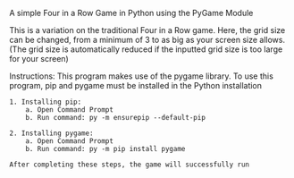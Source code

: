 A simple Four in a Row Game in Python using the PyGame Module

This is a variation on the traditional Four in a Row game. Here, the grid size can be changed, from a minimum of 3 to as big as your screen size allows. (The grid size is automatically reduced if the inputted grid size is too large for your screen)

Instructions:
    This program makes use of the pygame library.
    To use this program, pip and pygame must be installed in the Python
    installation
    
    1. Installing pip:
        a. Open Command Prompt
        b. Run command: py -m ensurepip --default-pip
    
    2. Installing pygame:
        a. Open Command Prompt
        b. Run command: py -m pip install pygame
    
    After completing these steps, the game will successfully run
